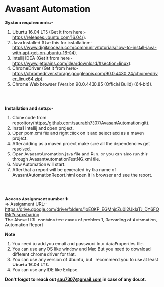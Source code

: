 # Avasant Automation
**System requirements:-**<br/>
1. Ubuntu 16.04 LTS (Get it from here:- https://releases.ubuntu.com/16.04/). <br/>
2. Java Installed (Use this for installation:- https://www.digitalocean.com/community/tutorials/how-to-install-java-with-apt-get-on-ubuntu-16-04). <br/>
3. Intellij IDEA (Get it from here:- https://www.jetbrains.com/idea/download/#section=linux). <br/>
4. ChromeDriver (Get it from here:- https://chromedriver.storage.googleapis.com/90.0.4430.24/chromedriver_linux64.zip). <br/>
5. Chrome Web browser (Version 90.0.4430.85 (Official Build) (64-bit)). <br/>
<br/>
<br/>

**Installation and setup:-**<br/>
1. Clone code from repository(https://github.com/saurabh7307/AvasantAutomation.git). <br/>
2. Install Intellij and open project. <br>
3. Open pom.xml file and right click on it and select add as a maven project. <br>
4. After adding as a maven project make sure all the dependencies get resolved. <br>
5. Open AvasantAutomation.java file and Run. or you can also run this through AvasantAutomationTestNG.xml file.
6. Now Automation will start. <br>
7. After that a report will be generated by tha name of AvasantAutomationReport.html open it in browser and see the report.
<br/>
<br/>

**Access Assignment number 1:-**<br/>
 => Assignment URL:- https://drive.google.com/drive/folders/1oEOKP_EGMnjpZu0l2UkIaTJ_DY6FQIMr?usp=sharing <br/>
 The Above URL contains test cases of problem 1, Recording of Automation, Automation Report 


**Note**<br>
1. You need to add you email and password into dataProperties file. <br/> 
2. You can use any OS like window and Mac But you need to download different chrome driver for that.<br>
3. You can use any version of Ubuntu, but I recommend you to use at least Ubuntu 16.04 LTS. <br>
4. You can use any IDE like Eclipse.<br>


**Don't forgot to reach out sau7307@gmail.com in case of any doubt.**<br>


<br/>
<br/>
